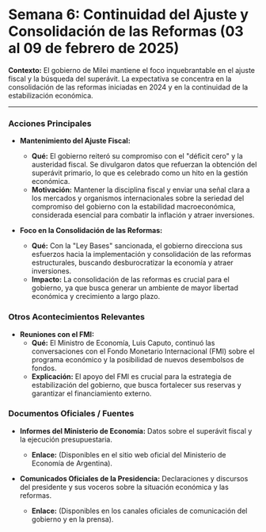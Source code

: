 # Semana 6: Continuidad del Ajuste y Consolidación de las Reformas (03 al 09 de febrero de 2025)

**Contexto:** El gobierno de Milei mantiene el foco inquebrantable en el ajuste fiscal y la búsqueda del superávit. La expectativa se concentra en la consolidación de las reformas iniciadas en 2024 y en la continuidad de la estabilización económica.

---

### Acciones Principales

*   **Mantenimiento del Ajuste Fiscal:**
    *   **Qué:** El gobierno reiteró su compromiso con el "déficit cero" y la austeridad fiscal. Se divulgaron datos que refuerzan la obtención del superávit primario, lo que es celebrado como un hito en la gestión económica.
    *   **Motivación:** Mantener la disciplina fiscal y enviar una señal clara a los mercados y organismos internacionales sobre la seriedad del compromiso del gobierno con la estabilidad macroeconómica, considerada esencial para combatir la inflación y atraer inversiones.

*   **Foco en la Consolidación de las Reformas:**
    *   **Qué:** Con la "Ley Bases" sancionada, el gobierno direcciona sus esfuerzos hacia la implementación y consolidación de las reformas estructurales, buscando desburocratizar la economía y atraer inversiones.
    *   **Impacto:** La consolidación de las reformas es crucial para el gobierno, ya que busca generar un ambiente de mayor libertad económica y crecimiento a largo plazo.

### Otros Acontecimientos Relevantes

*   **Reuniones con el FMI:**
    *   **Qué:** El Ministro de Economía, Luis Caputo, continuó las conversaciones con el Fondo Monetario Internacional (FMI) sobre el programa económico y la posibilidad de nuevos desembolsos de fondos.
    *   **Explicación:** El apoyo del FMI es crucial para la estrategia de estabilización del gobierno, que busca fortalecer sus reservas y garantizar el financiamiento externo.

### Documentos Oficiales / Fuentes

*   **Informes del Ministerio de Economía:** Datos sobre el superávit fiscal y la ejecución presupuestaria.
    *   **Enlace:** (Disponibles en el sitio web oficial del Ministerio de Economía de Argentina).

*   **Comunicados Oficiales de la Presidencia:** Declaraciones y discursos del presidente y sus voceros sobre la situación económica y las reformas.
    *   **Enlace:** (Disponibles en los canales oficiales de comunicación del gobierno y en la prensa).
